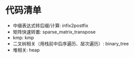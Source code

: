 # 代码清单
* 中缀表达式转后缀/计算: infix2postfix
* 矩阵快速转置: sparse_matrix_transpose
* kmp: kmp
* 二叉树相关（用栈前中后序遍历、层次遍历）: binary_tree
* 堆相关: heap